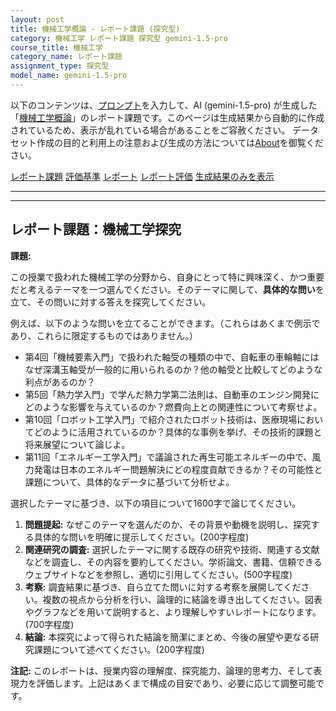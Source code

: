 ```yaml
---
layout: post
title: 機械工学概論 - レポート課題 (探究型)
category: 機械工学 レポート課題 探究型 gemini-1.5-pro
course_title: 機械工学
category_name: レポート課題
assignment_type: 探究型
model_name: gemini-1.5-pro
---
```


以下のコンテンツは、[プロンプト](https://github.com/takedatoshiyuki/synthetic_assignments/tree/main/generated/機械工学/gemini-1.5-pro/prompt_レポート課題-探究型.md)を入力して、AI (gemini-1.5-pro) が生成した「[機械工学概論](/contents/機械工学/)」のレポート課題です。このページは生成結果から自動的に作成されているため、表示が乱れている場合があることをご容赦ください。
データセット作成の目的と利用上の注意および生成の方法については[About](/About)を御覧ください。

[レポート課題](../レポート課題-探究型)
[評価基準](../評価基準-探究型)
[レポート](../レポート-探究型)
[レポート評価](../レポート評価-探究型)
[生成結果のみを表示](https://github.com/takedatoshiyuki/synthetic_assignments/tree/main/generated/機械工学/gemini-1.5-pro/レポート課題-探究型.md)
  

***
***
  
## レポート課題：機械工学探究

**課題:**

この授業で扱われた機械工学の分野から、自身にとって特に興味深く、かつ重要だと考えるテーマを一つ選んでください。そのテーマに関して、**具体的な問い**を立て、その問いに対する答えを探究してください。

例えば、以下のような問いを立てることができます。（これらはあくまで例示であり、これらに限定するものではありません。）

* 第4回「機械要素入門」で扱われた軸受の種類の中で、自転車の車輪軸にはなぜ深溝玉軸受が一般的に用いられるのか？他の軸受と比較してどのような利点があるのか？
* 第5回「熱力学入門」で学んだ熱力学第二法則は、自動車のエンジン開発にどのような影響を与えているのか？燃費向上との関連性について考察せよ。
* 第10回「ロボット工学入門」で紹介されたロボット技術は、医療現場においてどのように活用されているのか？具体的な事例を挙げ、その技術的課題と将来展望について論じよ。
* 第11回「エネルギー工学入門」で議論された再生可能エネルギーの中で、風力発電は日本のエネルギー問題解決にどの程度貢献できるか？その可能性と課題について、具体的なデータに基づいて分析せよ。


選択したテーマに基づき、以下の項目について1600字で論じてください。

1. **問題提起:** なぜこのテーマを選んだのか、その背景や動機を説明し、探究する具体的な問いを明確に提示してください。(200字程度)
2. **関連研究の調査:**  選択したテーマに関する既存の研究や技術、関連する文献などを調査し、その内容を要約してください。学術論文、書籍、信頼できるウェブサイトなどを参照し、適切に引用してください。(500字程度)
3. **考察:** 調査結果に基づき、自ら立てた問いに対する考察を展開してください。複数の視点から分析を行い、論理的に結論を導き出してください。図表やグラフなどを用いて説明すると、より理解しやすいレポートになります。(700字程度)
4. **結論:**  本探究によって得られた結論を簡潔にまとめ、今後の展望や更なる研究課題について述べてください。(200字程度)


**注記:** このレポートは、授業内容の理解度、探究能力、論理的思考力、そして表現力を評価します。上記はあくまで構成の目安であり、必要に応じて調整可能です。
